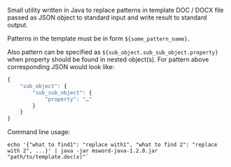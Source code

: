 Small utility written in Java to replace patterns in template DOC / DOCX file
passed as JSON object to standard input and write result to standard output.

Patterns in the template must be in form `${some_pattern_name}`.

Also pattern can be specified as `${sub_object.sub_sub_object.property}` when property should be found in nested object(s).
For pattern above corresponding JSON would look like:
```javascript
{
    "sub_object": {
        "sub_sub_object": {
            "property": "…"            
        }
    }
}
```


Command line usage:
```
echo '{"what to find1": "replace with1", "what to find 2": "replace with 2", ...}' | java -jar msword-java-1.2.0.jar "path/to/template.doc(x)"`
```
